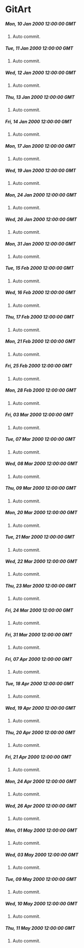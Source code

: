 # GitArt


##### Mon, 10 Jan 2000 12:00:00 GMT
1. Auto commit.


##### Tue, 11 Jan 2000 12:00:00 GMT
1. Auto commit.


##### Wed, 12 Jan 2000 12:00:00 GMT
1. Auto commit.


##### Thu, 13 Jan 2000 12:00:00 GMT
1. Auto commit.


##### Fri, 14 Jan 2000 12:00:00 GMT
1. Auto commit.


##### Mon, 17 Jan 2000 12:00:00 GMT
1. Auto commit.


##### Wed, 19 Jan 2000 12:00:00 GMT
1. Auto commit.


##### Mon, 24 Jan 2000 12:00:00 GMT
1. Auto commit.


##### Wed, 26 Jan 2000 12:00:00 GMT
1. Auto commit.


##### Mon, 31 Jan 2000 12:00:00 GMT
1. Auto commit.


##### Tue, 15 Feb 2000 12:00:00 GMT
1. Auto commit.


##### Wed, 16 Feb 2000 12:00:00 GMT
1. Auto commit.


##### Thu, 17 Feb 2000 12:00:00 GMT
1. Auto commit.


##### Mon, 21 Feb 2000 12:00:00 GMT
1. Auto commit.


##### Fri, 25 Feb 2000 12:00:00 GMT
1. Auto commit.


##### Mon, 28 Feb 2000 12:00:00 GMT
1. Auto commit.


##### Fri, 03 Mar 2000 12:00:00 GMT
1. Auto commit.


##### Tue, 07 Mar 2000 12:00:00 GMT
1. Auto commit.


##### Wed, 08 Mar 2000 12:00:00 GMT
1. Auto commit.


##### Thu, 09 Mar 2000 12:00:00 GMT
1. Auto commit.


##### Mon, 20 Mar 2000 12:00:00 GMT
1. Auto commit.


##### Tue, 21 Mar 2000 12:00:00 GMT
1. Auto commit.


##### Wed, 22 Mar 2000 12:00:00 GMT
1. Auto commit.


##### Thu, 23 Mar 2000 12:00:00 GMT
1. Auto commit.


##### Fri, 24 Mar 2000 12:00:00 GMT
1. Auto commit.


##### Fri, 31 Mar 2000 12:00:00 GMT
1. Auto commit.


##### Fri, 07 Apr 2000 12:00:00 GMT
1. Auto commit.


##### Tue, 18 Apr 2000 12:00:00 GMT
1. Auto commit.


##### Wed, 19 Apr 2000 12:00:00 GMT
1. Auto commit.


##### Thu, 20 Apr 2000 12:00:00 GMT
1. Auto commit.


##### Fri, 21 Apr 2000 12:00:00 GMT
1. Auto commit.


##### Mon, 24 Apr 2000 12:00:00 GMT
1. Auto commit.


##### Wed, 26 Apr 2000 12:00:00 GMT
1. Auto commit.


##### Mon, 01 May 2000 12:00:00 GMT
1. Auto commit.


##### Wed, 03 May 2000 12:00:00 GMT
1. Auto commit.


##### Tue, 09 May 2000 12:00:00 GMT
1. Auto commit.


##### Wed, 10 May 2000 12:00:00 GMT
1. Auto commit.


##### Thu, 11 May 2000 12:00:00 GMT
1. Auto commit.
